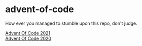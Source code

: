 # advent-of-code
How ever you managed to stumble upon this repo, don't judge.

[Advent Of Code 2021](https://adventofcode.com/2021)  
[Advent Of Code 2020](https://adventofcode.com/2020)
